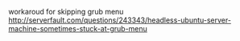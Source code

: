 workaroud for skipping grub menu
http://serverfault.com/questions/243343/headless-ubuntu-server-machine-sometimes-stuck-at-grub-menu
